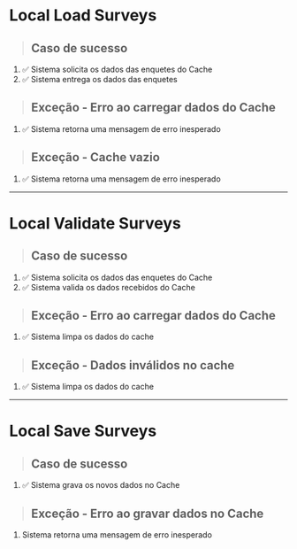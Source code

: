 # Local Load Surveys

> ## Caso de sucesso

1. ✅ Sistema solicita os dados das enquetes do Cache
2. ✅ Sistema entrega os dados das enquetes

> ## Exceção - Erro ao carregar dados do Cache

1. ✅ Sistema retorna uma mensagem de erro inesperado

> ## Exceção - Cache vazio

1. ✅ Sistema retorna uma mensagem de erro inesperado

---

# Local Validate Surveys

> ## Caso de sucesso

1. ✅ Sistema solicita os dados das enquetes do Cache
2. ✅ Sistema valida os dados recebidos do Cache

> ## Exceção - Erro ao carregar dados do Cache

1. ✅ Sistema limpa os dados do cache

> ## Exceção - Dados inválidos no cache

1. ✅ Sistema limpa os dados do cache

---

# Local Save Surveys

> ## Caso de sucesso

1. ✅ Sistema grava os novos dados no Cache

> ## Exceção - Erro ao gravar dados no Cache

1. Sistema retorna uma mensagem de erro inesperado
